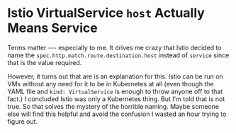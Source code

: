 # Istio VirtualService `host` Actually Means Service

Terms matter --- especially to me. It drives me crazy that Istio decided
to name the `spec.http.match.route.destination.host` instead of
`service` since that is the value required.

However, it turns out that are is an explanation for this. Istio can be
run on VMs without any need for it to be in Kubernetes at all (even
though the YAML file and `kind: VirtualService` is enough to throw
anyone off to that fact.) I concluded Istio was only a Kubernetes thing.
But I'm told that is not true. So that solves the mystery of the
horrible naming. Maybe someone else will find this helpful and avoid the
confusion I wasted an hour trying to figure out.
